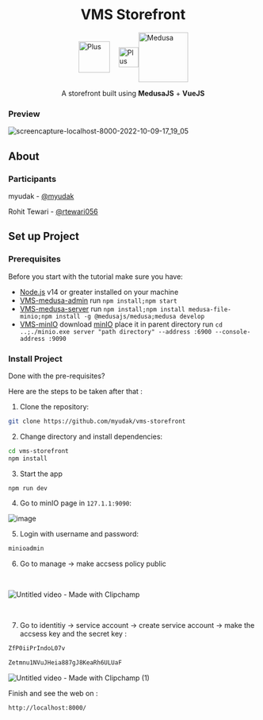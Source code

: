 <h1 align="center">
  VMS Storefront
</h1>

<div style="display:flex;justify-content:center;align-items:center">
<div>
    <img alt="Plus" style="margin-right:18px" src="https://user-images.githubusercontent.com/75976169/197110145-a10e636f-ba10-4bed-aa45-83ff41222159.png" width="63" />
</div>

<div>
    <img alt="Plus" src="https://user-images.githubusercontent.com/75976169/197108692-5048d15b-1b8d-4bf8-ab3f-83d9db689580.png" width="40" />
</div>

<a href="https://www.medusa-commerce.com">
    <img alt="Medusa" src="https://user-images.githubusercontent.com/7554214/153162406-bf8fd16f-aa98-4604-b87b-e13ab4baf604.png" width="100" />
</a>
</div>

<p align="center">A storefront built using <strong>MedusaJS</strong> +  <strong>VueJS</strong></p>

### Preview

![screencapture-localhost-8000-2022-10-09-17_19_05](https://user-images.githubusercontent.com/75976169/197107600-2e1da733-7ee2-4310-a131-475489cef7e0.png)

## About

### Participants

myudak - [@myudak](https://github.com/myudak)

Rohit Tewari - [@rtewari056](https://github.com/rtewari056)

## Set up Project

### Prerequisites
Before you start with the tutorial make sure you have:

- [Node.js](https://nodejs.org/en/) v14 or greater installed on your machine
- [VMS-medusa-admin](https://github.com/myudak/vmsMedusa-admin) run `npm install;npm start`
- [VMS-medusa-server](https://github.com/myudak/vmsMedusa-server) run `npm install;npm install medusa-file-minio;npm install -g @medusajs/medusa;medusa develop`
- [VMS-minIO](https://github.com/myudak/vmsMinIO) download [minIO](https://min.io/docs/minio/windows/index.html) place it in parent directory run `cd ..;./minio.exe server "path directory" --address :6900 --console-address :9090`

### Install Project

Done with the pre-requisites?

Here are the steps to be taken after that :

1. Clone the repository:
```bash
git clone https://github.com/myudak/vms-storefront
```

2. Change directory and install dependencies:
```bash
cd vms-storefront
npm install
```
3.  Start the app
```bash
npm run dev
```

4. Go to minIO page in `127.1.1:9090`:

![image](https://user-images.githubusercontent.com/69108782/194758258-2b41b42f-8b69-4ec3-96bf-30a022120064.png)

5. Login with username and password:
```bash
minioadmin
```
6. Go to manage -> make accsess policy public
<br/>

![Untitled video - Made with Clipchamp](https://user-images.githubusercontent.com/69108782/194758492-d235dc80-043a-41f4-b758-371db7f28fef.gif)

<br>

7. Go to identitiy -> service account -> create service account -> make the accsess key and the secret key :

```bash
ZfP0iiPrIndoL07v
```
```bash
Zetmnu1NVuJHeia887gJ8KeaRh6ULUaF
```

![Untitled video - Made with Clipchamp (1)](https://user-images.githubusercontent.com/69108782/194758995-d263cf1e-d124-499c-89a3-26f6007e4eb5.gif)

Finish and see the web on :
```
http://localhost:8000/
```



